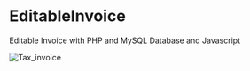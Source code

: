 # EditableInvoice
Editable Invoice with PHP and MySQL Database and Javascript
 
 ![Tax_invoice](https://user-images.githubusercontent.com/36893768/55802707-65ed0e80-5af6-11e9-8fa0-b11d170e5518.JPG)
